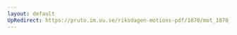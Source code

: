 ```yaml
---
layout: default
UpRedirect: https://pruto.im.uu.se/riksdagen-motions-pdf/1870/mot_1870__ak__66/mot_1870__ak__66-002.pdf
---
```


